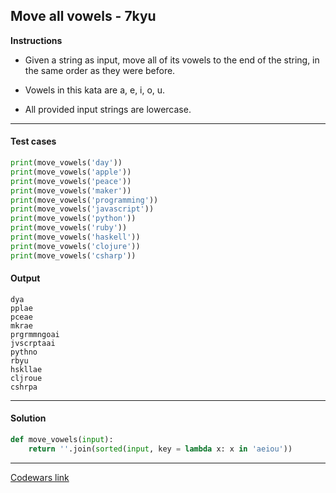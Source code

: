 ## Move all vowels - 7kyu

**Instructions**

- Given a string as input, move all of its vowels to the end of the string, in the same order as they were before.

- Vowels in this kata are a, e, i, o, u.

- All provided input strings are lowercase.

---

#### Test cases

```python
print(move_vowels('day'))
print(move_vowels('apple'))
print(move_vowels('peace'))
print(move_vowels('maker'))
print(move_vowels('programming'))
print(move_vowels('javascript'))
print(move_vowels('python'))
print(move_vowels('ruby'))
print(move_vowels('haskell'))
print(move_vowels('clojure'))
print(move_vowels('csharp'))
```

#### Output 

```
dya
pplae
pceae
mkrae
prgrmmngoai
jvscrptaai
pythno
rbyu
hskllae
cljroue
cshrpa
```

---

#### Solution

```python
def move_vowels(input): 
    return ''.join(sorted(input, key = lambda x: x in 'aeiou'))
```

---

[Codewars link](https://www.codewars.com/kata/56bf3287b5106eb10f000899/)
